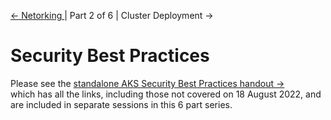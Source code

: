[&larr; Netorking ](./1-networking.md) | Part 2 of 6 | Cluster Deployment &rarr;

# Security Best Practices

Please see the [standalone AKS Security Best Practices handout &rarr;](../aks-security/readme.md)   
which has all the links, including those not covered on 18 August 2022, and are included in separate sessions in this 6 part series.